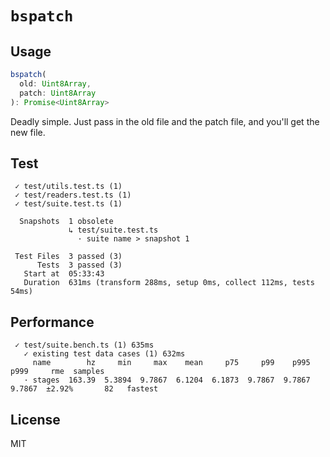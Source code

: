 # `bspatch`

## Usage

```ts
bspatch(
  old: Uint8Array,
  patch: Uint8Array
): Promise<Uint8Array>
```

Deadly simple. Just pass in the old file and the patch file, and you'll get the new file.

## Test

```
 ✓ test/utils.test.ts (1)
 ✓ test/readers.test.ts (1)
 ✓ test/suite.test.ts (1)

  Snapshots  1 obsolete
             ↳ test/suite.test.ts
               · suite name > snapshot 1

 Test Files  3 passed (3)
      Tests  3 passed (3)
   Start at  05:33:43
   Duration  631ms (transform 288ms, setup 0ms, collect 112ms, tests 54ms)
```

## Performance

```
 ✓ test/suite.bench.ts (1) 635ms
   ✓ existing test data cases (1) 632ms
     name        hz     min     max    mean     p75     p99    p995    p999     rme  samples
   · stages  163.39  5.3894  9.7867  6.1204  6.1873  9.7867  9.7867  9.7867  ±2.92%       82   fastest
```

## License

MIT
